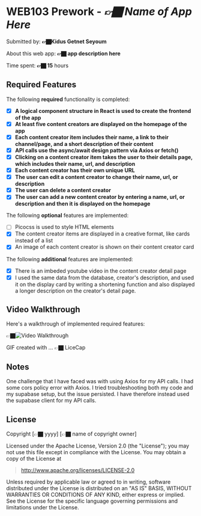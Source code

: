 # WEB103 Prework - _👉🏿 Name of App Here_

Submitted by: **👉🏿Kidus Getnet Seyoum**

About this web app: **👉🏿 app description here**

Time spent: **👉🏿 15** hours

## Required Features

The following **required** functionality is completed:

<!-- 👉🏿👉🏿👉🏿 Make sure to check off completed functionality below -->

- [x] **A logical component structure in React is used to create the frontend of the app**
- [x] **At least five content creators are displayed on the homepage of the app**
- [x] **Each content creator item includes their name, a link to their channel/page, and a short description of their content**
- [x] **API calls use the async/await design pattern via Axios or fetch()**
- [x] **Clicking on a content creator item takes the user to their details page, which includes their name, url, and description**
- [x] **Each content creator has their own unique URL**
- [x] **The user can edit a content creator to change their name, url, or description**
- [x] **The user can delete a content creator**
- [x] **The user can add a new content creator by entering a name, url, or description and then it is displayed on the homepage**

The following **optional** features are implemented:

- [ ] Picocss is used to style HTML elements
- [x] The content creator items are displayed in a creative format, like cards instead of a list
- [x] An image of each content creator is shown on their content creator card

The following **additional** features are implemented:

- [x] There is an imbeded youtube video in the content creator detail page
- [x] I used the same data from the database, creator's description, and used it on the display card by writing a shortening function and also displayed a longer description on the creator's detail page.

## Video Walkthrough

Here's a walkthrough of implemented required features:

👉🏿<img src='https://i.imgur.com/HHjya0E.gif' title='Video Walkthrough' width='' alt='Video Walkthrough' />

<!-- Replace this with whatever GIF tool you used! -->

GIF created with ... 👉🏿 LiceCap

<!-- Recommended tools:
[Kap](https://getkap.co/) for macOS
[ScreenToGif](https://www.screentogif.com/) for Windows
[peek](https://github.com/phw/peek) for Linux. -->

## Notes

One challenge that I have faced was with using Axios for my API calls. I had some cors policy error with Axios. I tried troubleshooting both my code and my supabase setup, but the issue persisted. I have therefore instead used the supabase client for my API calls.

## License

Copyright [👉🏿 yyyy] [👉🏿 name of copyright owner]

Licensed under the Apache License, Version 2.0 (the "License"); you may not use this file except in compliance with the License. You may obtain a copy of the License at

> http://www.apache.org/licenses/LICENSE-2.0

Unless required by applicable law or agreed to in writing, software distributed under the License is distributed on an "AS IS" BASIS, WITHOUT WARRANTIES OR CONDITIONS OF ANY KIND, either express or implied. See the License for the specific language governing permissions and limitations under the License.
